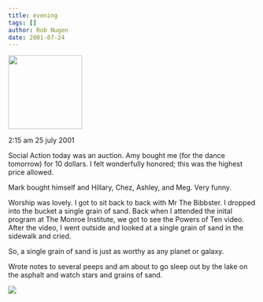 ```yaml
---
title: evening
tags: []
author: Rob Nugen
date: 2001-07-24
---
```


<a href="/images/YRUU/SWUUSI2001/MichaelMatt.jpg"><img
src="/images/YRUU/SWUUSI2001/MichaelMatt.jpg" width=150></a>

<p class=date>2:15 am 25 july 2001</p>

<p>Social Action today was an auction.  Amy bought me
(for the dance tomorrow) for 10 dollars.  I felt
wonderfully honored; this was the highest price
allowed.</p>

<p>Mark bought himself and Hillary, Chez, Ashley, and
Meg.  Very funny.</p>

<p>Worship was lovely.  I got to sit back to back with
Mr The Bibbster.  I dropped into the bucket a single
grain of sand.  Back when I attended the inital
program at The Monroe Institute, we got to see the
Powers of Ten video.  After the video, I went outside
and looked at a single grain of sand in the sidewalk
and cried.</p>

<p>So, a single grain of sand is just as worthy as any
planet or galaxy.</p>

<p>Wrote notes to several peeps and am about to go
sleep out by the lake on the asphalt and watch stars
and grains of sand.</p>

<p><img src="/images/rob/wL-ROB.gif"/></p>
